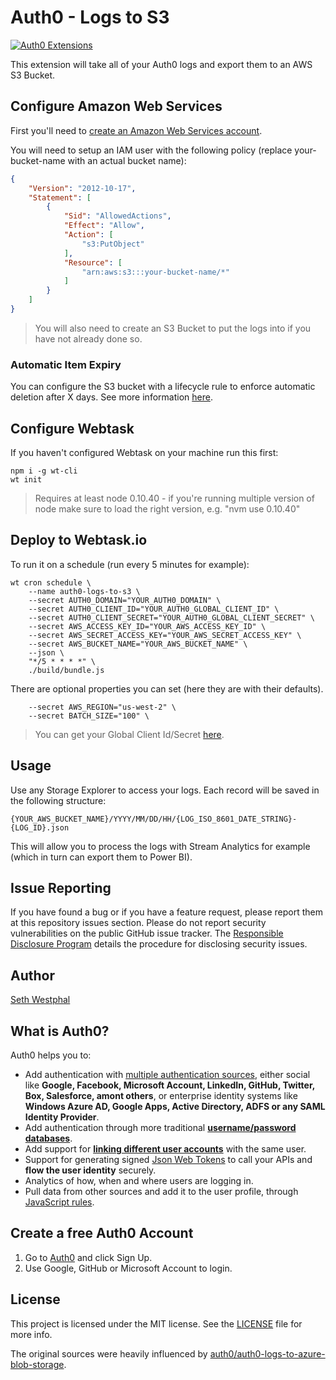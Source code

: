 # Auth0 - Logs to S3

[![Auth0 Extensions](http://cdn.auth0.com/extensions/assets/badge.svg)](https://sandbox.it.auth0.com/api/run/auth0-extensions/extensions-badge?webtask_no_cache=1)

This extension will take all of your Auth0 logs and export them to an AWS S3 Bucket.

## Configure Amazon Web Services

First you'll need to [create an Amazon Web Services account](https://aws.amazon.com/).

You will need to setup an IAM user with the following policy (replace your-bucket-name with an actual bucket name):

```json
{
    "Version": "2012-10-17",
    "Statement": [
        {
            "Sid": "AllowedActions",
            "Effect": "Allow",
            "Action": [
                "s3:PutObject"
            ],
            "Resource": [
                "arn:aws:s3:::your-bucket-name/*"
            ]
        }
    ]
}
```

> You will also need to create an S3 Bucket to put the logs into if you have not already done so.

### Automatic Item Expiry

You can configure the S3 bucket with a lifecycle rule to enforce automatic deletion after X days.  See more information [here](http://docs.aws.amazon.com/AmazonS3/latest/dev/intro-lifecycle-rules.html).

## Configure Webtask

If you haven't configured Webtask on your machine run this first:

```
npm i -g wt-cli
wt init
```

> Requires at least node 0.10.40 - if you're running multiple version of node make sure to load the right version, e.g. "nvm use 0.10.40"

## Deploy to Webtask.io

To run it on a schedule (run every 5 minutes for example):

```
wt cron schedule \
    --name auth0-logs-to-s3 \
    --secret AUTH0_DOMAIN="YOUR_AUTH0_DOMAIN" \
    --secret AUTH0_CLIENT_ID="YOUR_AUTH0_GLOBAL_CLIENT_ID" \
    --secret AUTH0_CLIENT_SECRET="YOUR_AUTH0_GLOBAL_CLIENT_SECRET" \
    --secret AWS_ACCESS_KEY_ID="YOUR_AWS_ACCESS_KEY_ID" \
    --secret AWS_SECRET_ACCESS_KEY="YOUR_AWS_SECRET_ACCESS_KEY" \
    --secret AWS_BUCKET_NAME="YOUR_AWS_BUCKET_NAME" \
    --json \
    "*/5 * * * *" \
    ./build/bundle.js
```

There are optional properties you can set (here they are with their defaults).
```
    --secret AWS_REGION="us-west-2" \
    --secret BATCH_SIZE="100" \
```

> You can get your Global Client Id/Secret [here](https://auth0.com/docs/api/management/v2).

## Usage

Use any Storage Explorer to access your logs. Each record will be saved in the following structure:

```
{YOUR_AWS_BUCKET_NAME}/YYYY/MM/DD/HH/{LOG_ISO_8601_DATE_STRING}-{LOG_ID}.json
```

This will allow you to process the logs with Stream Analytics for example (which in turn can export them to Power BI).

## Issue Reporting

If you have found a bug or if you have a feature request, please report them at this repository issues section. Please do not report security vulnerabilities on the public GitHub issue tracker. The [Responsible Disclosure Program](https://auth0.com/whitehat) details the procedure for disclosing security issues.

## Author

[Seth Westphal](sethwestphal.com)

## What is Auth0?

Auth0 helps you to:

* Add authentication with [multiple authentication sources](https://docs.auth0.com/identityproviders), either social like **Google, Facebook, Microsoft Account, LinkedIn, GitHub, Twitter, Box, Salesforce, amont others**, or enterprise identity systems like **Windows Azure AD, Google Apps, Active Directory, ADFS or any SAML Identity Provider**.
* Add authentication through more traditional **[username/password databases](https://docs.auth0.com/mysql-connection-tutorial)**.
* Add support for **[linking different user accounts](https://docs.auth0.com/link-accounts)** with the same user.
* Support for generating signed [Json Web Tokens](https://docs.auth0.com/jwt) to call your APIs and **flow the user identity** securely.
* Analytics of how, when and where users are logging in.
* Pull data from other sources and add it to the user profile, through [JavaScript rules](https://docs.auth0.com/rules).

## Create a free Auth0 Account

1. Go to [Auth0](https://auth0.com) and click Sign Up.
2. Use Google, GitHub or Microsoft Account to login.

## License

This project is licensed under the MIT license. See the [LICENSE](LICENSE) file for more info.

The original sources were heavily influenced by [auth0/auth0-logs-to-azure-blob-storage](https://github.com/auth0/auth0-logs-to-azure-blob-storage).
